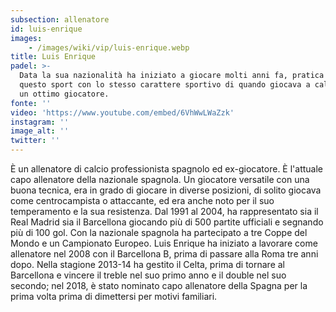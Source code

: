 ```yaml
---
subsection: allenatore
id: luis-enrique
images: 
    - /images/wiki/vip/luis-enrique.webp
title: Luis Enrique
padel: >-
  Data la sua nazionalità ha iniziato a giocare molti anni fa, pratica infatti
  questo sport con lo stesso carattere sportivo di quando giocava a calcio, ed è
  un ottimo giocatore.
fonte: ''
video: 'https://www.youtube.com/embed/6VhWwLWaZzk'
instagram: ''
image_alt: ''
twitter: ''
---
```

È un allenatore di calcio professionista spagnolo ed ex-giocatore. È l'attuale capo allenatore della nazionale spagnola. Un giocatore versatile con una buona tecnica, era in grado di giocare in diverse posizioni, di solito giocava come centrocampista o attaccante, ed era anche noto per il suo temperamento e la sua resistenza. Dal 1991 al 2004, ha rappresentato sia il Real Madrid sia il Barcellona giocando più di 500 partite ufficiali e segnando più di 100 gol. Con la nazionale spagnola ha partecipato a tre Coppe del Mondo e un Campionato Europeo. Luis Enrique ha iniziato a lavorare come allenatore nel 2008 con il Barcellona B, prima di passare alla Roma tre anni dopo. Nella stagione 2013-14 ha gestito il Celta, prima di tornare al Barcellona e vincere il treble nel suo primo anno e il double nel suo secondo; nel 2018, è stato nominato capo allenatore della Spagna per la prima volta prima di dimettersi per motivi familiari.